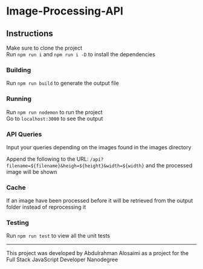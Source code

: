 # Image-Processing-API

## Instructions

Make sure to clone the project  
Run `npm run i` and `npm run i -D` to install the dependencies

### Building

Run `npm run build` to generate the output file

### Running

Run `npm run nodemon` to run the project  
Go to `localhost:3000` to see the output

### API Queries

Input your queries depending on the images found in the images directory

Append the following to the URL: `/api?filename=${filename}&heigh=${height}&width=${width}` and the processed image will be shown

### Cache

If an image have been processed before it will be retrieved from the output folder instead of reprocessing it

### Testing

Run `npm run test` to view all the unit tests

---

This project was developed by Abdulrahman Alosaimi as a project for the Full Stack JavaScript Developer Nanodegree
